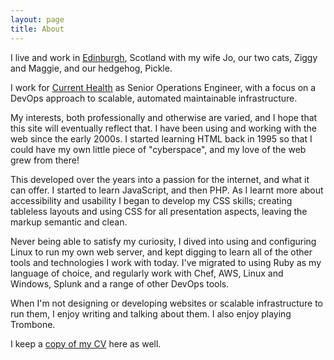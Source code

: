 ```yaml
---
layout: page
title: About
---
```

I live and work in [Edinburgh](http://en.wikipedia.org/wiki/Edinburgh), Scotland with my wife Jo, our two cats, Ziggy
and Maggie, and our hedgehog, Pickle.

I  work for [Current Health](https://currenthealth.com/) as Senior Operations Engineer, with a focus on a DevOps
approach to scalable, automated maintainable infrastructure.

My interests, both professionally and otherwise are varied, and I hope that this site will eventually reflect that. I
have been using and working with the web since the early 2000s.  I started learning HTML back in 1995 so that I could
have my own little piece of "cyberspace", and my love of the web grew from there!

This developed over the years into a passion for the internet, and what it can offer. I started to learn JavaScript, and
then PHP. As I learnt more about accessibility and usability I began to develop my CSS skills; creating tableless
layouts and using CSS for all presentation aspects, leaving the markup semantic and clean.

Never being able to satisfy my curiosity, I dived into using and configuring Linux to run my own web server, and kept
digging to learn all of the other tools and technologies I work with today.  I've migrated to using Ruby as my language
of choice, and regularly work with Chef, AWS, Linux and Windows, Splunk and a range of other DevOps tools.

When I'm not designing or developing websites or scalable infrastructure to run them, I enjoy writing and talking about
them. I also enjoy playing Trombone.

I keep a [copy of my CV](/public/cv.pdf) here as well.
